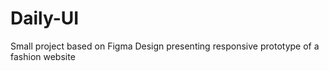 # Daily-UI
Small project based on Figma Design presenting responsive prototype of a fashion website
